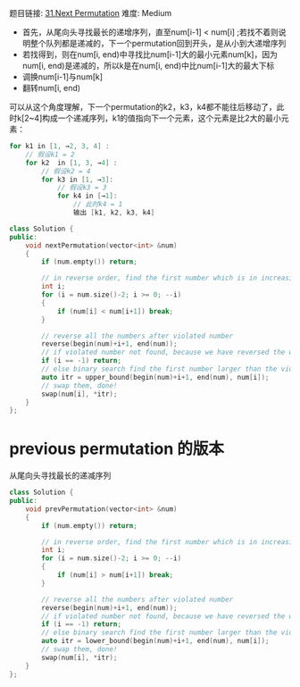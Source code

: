 题目链接: [31.Next Permutation][1]
难度: Medium

- 首先，从尾向头寻找最长的递增序列，直至num[i-1] < num[i] ;若找不着则说明整个队列都是递减的，下一个permutation回到开头，是从小到大递增序列
- 若找得到，则在num[i, end)中寻找比num[i-1]大的最小元素num[k]，因为num[i, end)是递减的，所以k是在num[i, end)中比num[i-1]大的最大下标
- 调换num[i-1]与num[k]
- 翻转num[i, end)

可以从这个角度理解，下一个permutation的k2，k3，k4都不能往后移动了，此时k[2~4]构成一个递减序列，k1的值指向下一个元素，这个元素是比2大的最小元素：
```cpp
for k1 in [1, →2, 3, 4] :
	// 假设k1 = 2
	for k2  in [1, 3, →4] :
		// 假设k2 = 4
		for k3 in [1, →3]:
			// 假设k3 = 3
			for k4 in [→1]:
				// 此时k4 = 1
				输出 [k1, k2, k3, k4]
```

```cpp
class Solution {
public:
    void nextPermutation(vector<int> &num) 
    {
        if (num.empty()) return;

        // in reverse order, find the first number which is in increasing trend (we call it violated number here)
        int i;
        for (i = num.size()-2; i >= 0; --i)
        {
            if (num[i] < num[i+1]) break;
        }

        // reverse all the numbers after violated number
        reverse(begin(num)+i+1, end(num));
        // if violated number not found, because we have reversed the whole array, then we are done!
        if (i == -1) return;
        // else binary search find the first number larger than the violated number
        auto itr = upper_bound(begin(num)+i+1, end(num), num[i]);
        // swap them, done!
        swap(num[i], *itr);
    }
};
```

# previous permutation 的版本

从尾向头寻找最长的递减序列

```cpp
class Solution {
public:
    void prevPermutation(vector<int> &num) 
    {
        if (num.empty()) return;

        // in reverse order, find the first number which is in increasing trend (we call it violated number here)
        int i;
        for (i = num.size()-2; i >= 0; --i)
        {
            if (num[i] > num[i+1]) break;
        }

        // reverse all the numbers after violated number
        reverse(begin(num)+i+1, end(num));
        // if violated number not found, because we have reversed the whole array, then we are done!
        if (i == -1) return;
        // else binary search find the first number larger than the violated number
        auto itr = lower_bound(begin(num)+i+1, end(num), num[i]);
        // swap them, done!
        swap(num[i], *itr);
    }
};
```

[1]: https://leetcode.com/problems/next-permutation/